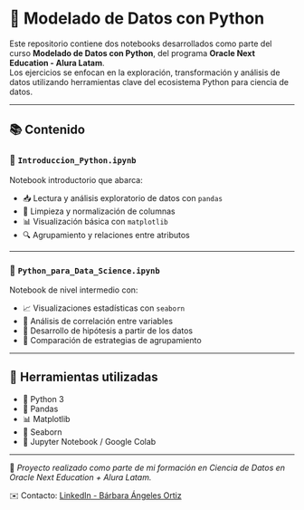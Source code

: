 # 🧠 Modelado de Datos con Python

Este repositorio contiene dos notebooks desarrollados como parte del curso **Modelado de Datos con Python**, del programa **Oracle Next Education - Alura Latam**.  
Los ejercicios se enfocan en la exploración, transformación y análisis de datos utilizando herramientas clave del ecosistema Python para ciencia de datos.

---

## 📚 Contenido

### 📘 `Introduccion_Python.ipynb`
Notebook introductorio que abarca:
- 📥 Lectura y análisis exploratorio de datos con `pandas`
- 🧹 Limpieza y normalización de columnas
- 📊 Visualización básica con `matplotlib`
- 🔍 Agrupamiento y relaciones entre atributos

---

### 📘 `Python_para_Data_Science.ipynb`
Notebook de nivel intermedio con:
- 📈 Visualizaciones estadísticas con `seaborn`
- 🧮 Análisis de correlación entre variables
- 🧪 Desarrollo de hipótesis a partir de los datos
- 🧩 Comparación de estrategias de agrupamiento

---

## 🧰 Herramientas utilizadas

- 🐍 Python 3
- 🐼 Pandas
- 📊 Matplotlib
- 🌊 Seaborn
- 🧪 Jupyter Notebook / Google Colab


---

📌 *Proyecto realizado como parte de mi formación en Ciencia de Datos en Oracle Next Education + Alura Latam.*

✉️ Contacto: [LinkedIn - Bárbara Ángeles Ortiz](https://www.linkedin.com/in/barbaraangelesortiz/)


